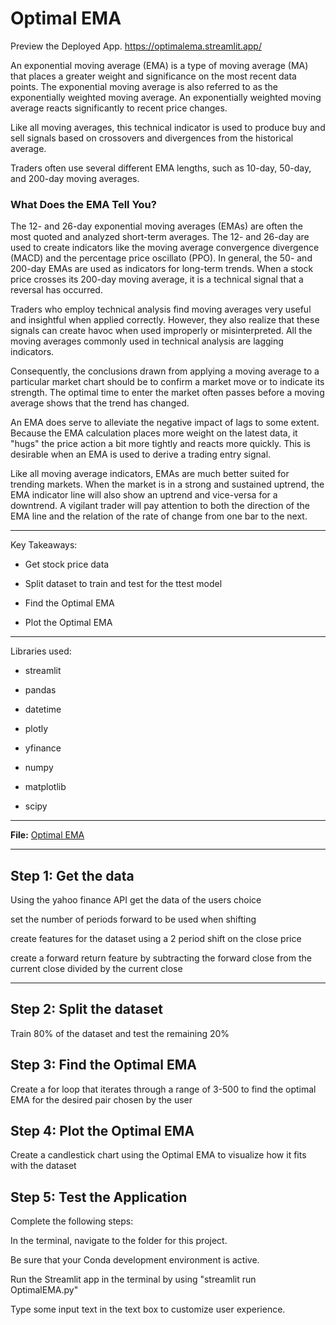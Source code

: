 # Optimal EMA

Preview the Deployed App.
https://optimalema.streamlit.app/

An exponential moving average (EMA) is a type of moving average (MA) that places a greater weight and significance on the most recent data points. The exponential moving average is also referred to as the exponentially weighted moving average. An exponentially weighted moving average reacts significantly to recent price changes.

Like all moving averages, this technical indicator is used to produce buy and sell signals based on crossovers and divergences from the historical average.

Traders often use several different EMA lengths, such as 10-day, 50-day, and 200-day moving averages.

### What Does the EMA Tell You?

The 12- and 26-day exponential moving averages (EMAs) are often the most quoted and analyzed short-term averages. The 12- and 26-day are used to create indicators like the moving average convergence divergence (MACD) and the percentage price oscillato (PPO). In general, the 50- and 200-day EMAs are used as indicators for long-term trends. When a stock price crosses its 200-day moving average, it is a technical signal that a reversal has occurred.

Traders who employ technical analysis find moving averages very useful and insightful when applied correctly. However, they also realize that these signals can create havoc when used improperly or misinterpreted. All the moving averages commonly used in technical analysis are lagging indicators.

Consequently, the conclusions drawn from applying a moving average to a particular market chart should be to confirm a market move or to indicate its strength. The optimal time to enter the market often passes before a moving average shows that the trend has changed.

An EMA does serve to alleviate the negative impact of lags to some extent. Because the EMA calculation places more weight on the latest data, it "hugs" the price action a bit more tightly and reacts more quickly. This is desirable when an EMA is used to derive a trading entry signal.

Like all moving average indicators, EMAs are much better suited for trending markets. When the market is in a strong and sustained uptrend, the EMA indicator line will also show an uptrend and vice-versa for a downtrend. A vigilant trader will pay attention to both the direction of the EMA line and the relation of the rate of change from one bar to the next.

---

Key Takeaways:

- Get stock price data

- Split dataset to train and test for the ttest model 

- Find the Optimal EMA

- Plot the Optimal EMA

---

Libraries used:

- streamlit

- pandas

- datetime 

- plotly

- yfinance

- numpy

- matplotlib

- scipy

---

**File:** [Optimal EMA](OptimalEMA.py)

---


## Step 1: Get the data

Using the yahoo finance API get the data of the users choice

set the number of periods forward to be used when shifting

create features for the dataset using a 2 period shift on the close price

create a forward return feature by subtracting the forward close from the current close divided by the current close

---

## Step 2: Split the dataset

Train 80% of the dataset and test the remaining 20%

## Step 3: Find the Optimal EMA

Create a for loop that iterates through a range of 3-500 to find the optimal EMA for the desired pair chosen by the user


## Step 4: Plot the Optimal EMA

Create a candlestick chart using the Optimal EMA to visualize how it fits with the dataset


## Step 5: Test the Application
Complete the following steps:


In the terminal, navigate to the folder for this project.


Be sure that your Conda development environment is active.


Run the Streamlit app in the terminal by using "streamlit run OptimalEMA.py"


Type some input text in the text box to customize user experience.
